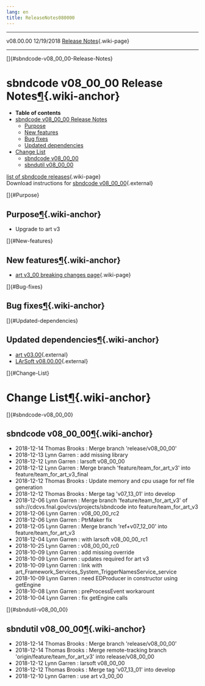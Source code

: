 ```yaml
---
lang: en
title: ReleaseNotes080000
---
```


  ----------- ------------ -- -- ------------------------------------------------------
  v08.00.00   12/19/2018         [Release Notes](ReleaseNotes080000.html){.wiki-page}
  ----------- ------------ -- -- ------------------------------------------------------

[]{#sbndcode-v08_00_00-Release-Notes}

sbndcode v08\_00\_00 Release Notes[¶](#sbndcode-v08_00_00-Release-Notes){.wiki-anchor}
======================================================================================

-   **Table of contents**
-   [sbndcode v08\_00\_00 Release
    Notes](#sbndcode-v08_00_00-Release-Notes)
    -   [Purpose](#Purpose)
    -   [New features](#New-features)
    -   [Bug fixes](#Bug-fixes)
    -   [Updated dependencies](#Updated-dependencies)
-   [Change List](#Change-List)
    -   [sbndcode v08\_00\_00](#sbndcode-v08_00_00)
    -   [sbndutil v08\_00\_00](#sbndutil-v08_00_00)

[list of sbndcode
releases](List_of_SBND_code_releases.html){.wiki-page}\
Download instructions for [sbndcode
v08\_00\_00](http://scisoft.fnal.gov/scisoft/bundles/sbnd/v08_00_00/sbndcode-v08_00_00.html){.external}

[]{#Purpose}

Purpose[¶](#Purpose){.wiki-anchor}
----------------------------------

-   Upgrade to art v3

[]{#New-features}

New features[¶](#New-features){.wiki-anchor}
--------------------------------------------

-   [art v3\_00 breaking changes
    page](300_breaking_changes.html){.wiki-page}

[]{#Bug-fixes}

Bug fixes[¶](#Bug-fixes){.wiki-anchor}
--------------------------------------

[]{#Updated-dependencies}

Updated dependencies[¶](#Updated-dependencies){.wiki-anchor}
------------------------------------------------------------

-   [art
    v03.00](https://cdcvs.fnal.gov/redmine/projects/art/wiki/Series_300){.external}
-   [LArSoft
    v08.00.00](https://cdcvs.fnal.gov/redmine/projects/larsoft/wiki/ReleaseNotes080000){.external}

[]{#Change-List}

Change List[¶](#Change-List){.wiki-anchor}
==========================================

[]{#sbndcode-v08_00_00}

sbndcode v08\_00\_00[¶](#sbndcode-v08_00_00){.wiki-anchor}
----------------------------------------------------------

-   2018-12-14 Thomas Brooks : Merge branch \'release/v08\_00\_00\'
-   2018-12-13 Lynn Garren : add missing library
-   2018-12-12 Lynn Garren : larsoft v08\_00\_00
-   2018-12-12 Lynn Garren : Merge branch \'feature/team\_for\_art\_v3\'
    into feature/team\_for\_art\_v3\_final
-   2018-12-12 Thomas Brooks : Update memory and cpu usage for ref file
    generation
-   2018-12-12 Thomas Brooks : Merge tag \'v07\_13\_01\' into develop
-   2018-12-06 Lynn Garren : Merge branch \'feature/team\_for\_art\_v3\'
    of ssh://cdcvs.fnal.gov/cvs/projects/sbndcode into
    feature/team\_for\_art\_v3
-   2018-12-06 Lynn Garren : v08\_00\_00\_rc2
-   2018-12-06 Lynn Garren : PtrMaker fix
-   2018-12-05 Lynn Garren : Merge branch \'ref+v07\_12\_00\' into
    feature/team\_for\_art\_v3
-   2018-12-04 Lynn Garren : with larsoft v08\_00\_00\_rc1
-   2018-10-25 Lynn Garren : v08\_00\_00\_rc0
-   2018-10-09 Lynn Garren : add missing override
-   2018-10-09 Lynn Garren : updates required for art v3
-   2018-10-09 Lynn Garren : link with
    art\_Framework\_Services\_System\_TriggerNamesService\_service
-   2018-10-09 Lynn Garren : need EDProducer in constructor using
    getEngine
-   2018-10-08 Lynn Garren : preProcessEvent workarount
-   2018-10-04 Lynn Garren : fix getEngine calls

[]{#sbndutil-v08_00_00}

sbndutil v08\_00\_00[¶](#sbndutil-v08_00_00){.wiki-anchor}
----------------------------------------------------------

-   2018-12-14 Thomas Brooks : Merge branch \'release/v08\_00\_00\'
-   2018-12-14 Thomas Brooks : Merge remote-tracking branch
    \'origin/feature/team\_for\_art\_v3\' into release/v08\_00\_00
-   2018-12-12 Lynn Garren : larsoft v08\_00\_00
-   2018-12-12 Thomas Brooks : Merge tag \'v07\_13\_01\' into develop
-   2018-12-10 Lynn Garren : use art v3\_00\_00
